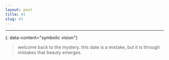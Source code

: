 ```yaml
---
layout: post
title: #1
slug: #1
---
```


---
{: data-content="symbolic vision"}

> welcome back to the mystery. this date is a mistake, but it is through mistakes that beauty emerges.

